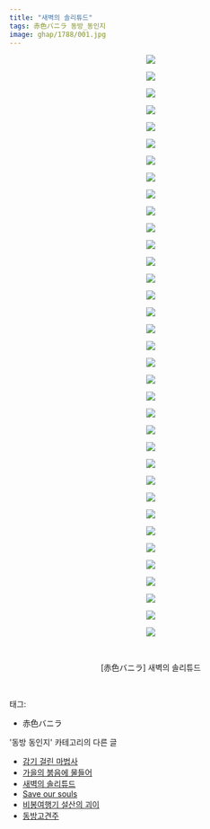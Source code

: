 ```yaml
---
title: "새벽의 솔리튜드"
tags: 赤色バニラ 동방_동인지
image: ghap/1788/001.jpg
---
```

<div class="article">
<p style="text-align: center; clear: none; float: none;"><img src="{{ site.nasurl }}/ghap/1788/001.jpg"/></p>
<p style="text-align: center; clear: none; float: none;"><img src="{{ site.nasurl }}/ghap/1788/002.jpg"/></p>
<p style="text-align: center; clear: none; float: none;"><img src="{{ site.nasurl }}/ghap/1788/003.jpg"/></p>
<p style="text-align: center; clear: none; float: none;"><img src="{{ site.nasurl }}/ghap/1788/004.jpg"/></p>
<p style="text-align: center; clear: none; float: none;"><img src="{{ site.nasurl }}/ghap/1788/005.jpg"/></p>
<p style="text-align: center; clear: none; float: none;"><img src="{{ site.nasurl }}/ghap/1788/006.jpg"/></p>
<p style="text-align: center; clear: none; float: none;"><img src="{{ site.nasurl }}/ghap/1788/007.jpg"/></p>
<p style="text-align: center; clear: none; float: none;"><img src="{{ site.nasurl }}/ghap/1788/008.jpg"/></p>
<p style="text-align: center; clear: none; float: none;"><img src="{{ site.nasurl }}/ghap/1788/009.jpg"/></p>
<p style="text-align: center; clear: none; float: none;"><img src="{{ site.nasurl }}/ghap/1788/010.jpg"/></p>
<p style="text-align: center; clear: none; float: none;"><img src="{{ site.nasurl }}/ghap/1788/011.jpg"/></p>
<p style="text-align: center; clear: none; float: none;"><img src="{{ site.nasurl }}/ghap/1788/012.jpg"/></p>
<p style="text-align: center; clear: none; float: none;"><img src="{{ site.nasurl }}/ghap/1788/013.jpg"/></p>
<p style="text-align: center; clear: none; float: none;"><img src="{{ site.nasurl }}/ghap/1788/014.jpg"/></p>
<p style="text-align: center; clear: none; float: none;"><img src="{{ site.nasurl }}/ghap/1788/015.jpg"/></p>
<p style="text-align: center; clear: none; float: none;"><img src="{{ site.nasurl }}/ghap/1788/016.jpg"/></p>
<p style="text-align: center; clear: none; float: none;"><img src="{{ site.nasurl }}/ghap/1788/017.jpg"/></p>
<p style="text-align: center; clear: none; float: none;"><img src="{{ site.nasurl }}/ghap/1788/018.jpg"/></p>
<p style="text-align: center; clear: none; float: none;"><img src="{{ site.nasurl }}/ghap/1788/019.jpg"/></p>
<p style="text-align: center; clear: none; float: none;"><img src="{{ site.nasurl }}/ghap/1788/020.jpg"/></p>
<p style="text-align: center; clear: none; float: none;"><img src="{{ site.nasurl }}/ghap/1788/021.jpg"/></p>
<p style="text-align: center; clear: none; float: none;"><img src="{{ site.nasurl }}/ghap/1788/022.jpg"/></p>
<p style="text-align: center; clear: none; float: none;"><img src="{{ site.nasurl }}/ghap/1788/023.jpg"/></p>
<p style="text-align: center; clear: none; float: none;"><img src="{{ site.nasurl }}/ghap/1788/024.jpg"/></p>
<p style="text-align: center; clear: none; float: none;"><img src="{{ site.nasurl }}/ghap/1788/025.jpg"/></p>
<p style="text-align: center; clear: none; float: none;"><img src="{{ site.nasurl }}/ghap/1788/026.jpg"/></p>
<p style="text-align: center; clear: none; float: none;"><img src="{{ site.nasurl }}/ghap/1788/027.jpg"/></p>
<p style="text-align: center; clear: none; float: none;"><img src="{{ site.nasurl }}/ghap/1788/028.jpg"/></p>
<p style="text-align: center; clear: none; float: none;"><img src="{{ site.nasurl }}/ghap/1788/029.jpg"/></p>
<p style="text-align: center; clear: none; float: none;"><img src="{{ site.nasurl }}/ghap/1788/030.jpg"/></p>
<p style="text-align: center; clear: none; float: none;"><img src="{{ site.nasurl }}/ghap/1788/031.jpg"/></p>
<p style="text-align: center; clear: none; float: none;"><img src="{{ site.nasurl }}/ghap/1788/032.jpg"/></p>
<p style="text-align: center; clear: none; float: none;"><img src="{{ site.nasurl }}/ghap/1788/033.jpg"/></p>
<p style="text-align: center; clear: none; float: none;"><img src="{{ site.nasurl }}/ghap/1788/034.jpg"/></p>
<p style="text-align: center; clear: none; float: none;"><img src="{{ site.nasurl }}/ghap/1788/035.jpg"/></p>
<p style="text-align: center; clear: none; float: none;"><br/></p>
<p style="text-align: center; clear: none; float: none;">[赤色バニラ] 새벽의 솔리튜드</p>
<p><br/></p>
</div><div class="tagTrail">
<p>태그: </p>
<ul>
<li>赤色バニラ</li>
</ul>
</div><div class="another">
<p>'동방 동인지' 카테고리의 다른 글</p>
<ul>
<li><a href="/2016-08-23-ghap_1791">감기 걸린 마법사</a></li>
<li><a href="/2016-08-23-ghap_1790">가을의 붉음에 물들어</a></li>
<li><a href="/2016-08-23-ghap_1788">새벽의 솔리튜드</a></li>
<li><a href="/2016-08-23-ghap_1787">Save our souls</a></li>
<li><a href="/2016-08-23-ghap_1785">비봉여행기 설산의 괴이</a></li>
<li><a href="/2016-08-23-ghap_1784">동방고견주</a></li>
</ul>
</div><div class="cb_module cb_fluid">
<div class="cb_wrt cb_profile">
</div><!-- commentList close -->
</div>